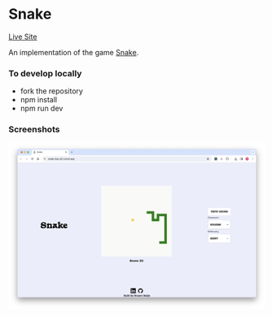 # Snake

[Live Site](https://snake-dzybf573l-stuartkaija.vercel.app/)

An implementation of the game [Snake](https://en.wikipedia.org/wiki/Snake_(video_game_genre)).

### To develop locally

- fork the repository
- npm install
- npm run dev

### Screenshots

![Screenshot](./src/assets/photos/snake_screenshot.png)